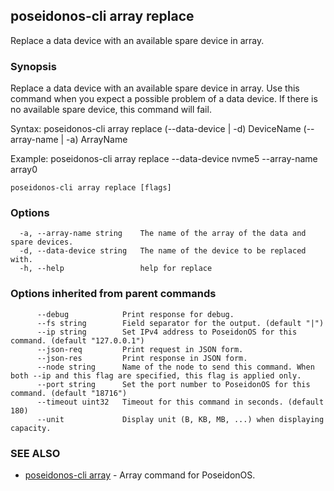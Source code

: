 ## poseidonos-cli array replace

Replace a data device with an available spare device in array.

### Synopsis


Replace a data device with an available spare device in array. Use this command when you expect
a possible problem of a data device. If there is no available spare device, this command will fail.

Syntax:
	poseidonos-cli array replace (--data-device | -d) DeviceName (--array-name | -a) ArrayName

Example: 
	poseidonos-cli array replace --data-device nvme5 --array-name array0
          

```
poseidonos-cli array replace [flags]
```

### Options

```
  -a, --array-name string    The name of the array of the data and spare devices.
  -d, --data-device string   The name of the device to be replaced with.
  -h, --help                 help for replace
```

### Options inherited from parent commands

```
      --debug            Print response for debug.
      --fs string        Field separator for the output. (default "|")
      --ip string        Set IPv4 address to PoseidonOS for this command. (default "127.0.0.1")
      --json-req         Print request in JSON form.
      --json-res         Print response in JSON form.
      --node string      Name of the node to send this command. When both --ip and this flag are specified, this flag is applied only.
      --port string      Set the port number to PoseidonOS for this command. (default "18716")
      --timeout uint32   Timeout for this command in seconds. (default 180)
      --unit             Display unit (B, KB, MB, ...) when displaying capacity.
```

### SEE ALSO

* [poseidonos-cli array](poseidonos-cli_array.md)	 - Array command for PoseidonOS.

